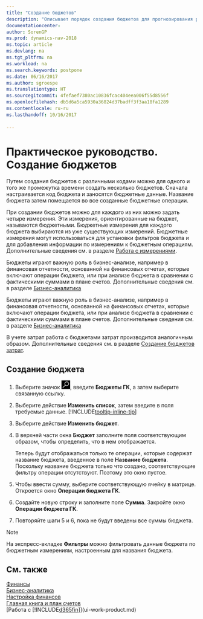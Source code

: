 ```yaml
---
title: "Создание бюджетов"
description: "Описывает порядок создания бюджетов для прогнозирования различных финансовых действий и назначения измерений для целей бизнес-анализа."
documentationcenter: 
author: SorenGP
ms.prod: dynamics-nav-2018
ms.topic: article
ms.devlang: na
ms.tgt_pltfrm: na
ms.workload: na
ms.search.keywords: postpone
ms.date: 06/16/2017
ms.author: sgroespe
ms.translationtype: HT
ms.sourcegitcommit: 4fefaef7380ac10836fcac404eea006f55d8556f
ms.openlocfilehash: db5d6a5ca5930a36824d37badff3f3aa18fa1289
ms.contentlocale: ru-ru
ms.lasthandoff: 10/16/2017

---
```

# <a name="how-to-create--budgets"></a>Практическое руководство. Создание бюджетов
Путем создания бюджетов с различными кодами можно для одного и того же промежутка времени создать несколько бюджетов. Сначала настраивается код бюджета и заносятся бюджетные данные. Название бюджета затем помещается во все созданные бюджетные операции.  

 При создании бюджетов можно для каждого из них можно задать четыре измерения. Эти измерения, ориентированные на бюджет, называются бюджетными. Бюджетные измерения для каждого бюджета выбираются из уже существующих измерений. Бюджетные измерения могут использоваться для установки фильтров бюджета и для добавления информации по измерениям к бюджетным операциям. Дополнительные сведения см. в разделе [Работа с измерениями](finance-dimensions.md).

 Бюджеты играют важную роль в бизнес-анализе, например в финансовая отчетности, основанной на финансовых отчетах, которые включают операции бюджета, или при анализе бюджета в сравнении с фактическими суммами в плане счетов. Дополнительные сведения см. в разделе [Бизнес-аналитика](bi.md)

 Бюджеты играют важную роль в бизнес-анализе, например в финансовая отчетности, основанной на финансовых отчетах, которые включают операции бюджета, или при анализе бюджета в сравнении с фактическими суммами в плане счетов. Дополнительные сведения см. в разделе [Бизнес-аналитика](bi.md)

В учете затрат работа с бюджетами затрат производится аналогичным образом. Дополнительные сведения см. в разделе [Создание бюджетов затрат](finance-create-cost-budgets.md).    

## <a name="to-create-a-new-budget"></a>Создание бюджета  

1. Выберите значок ![Поиск страницы или отчета](media/ui-search/search_small.png "Значок поиска страницы или отчета"), введите **Бюджеты ГК**, а затем выберите связанную ссылку.  
2. Выберите действие **Изменить список**, затем введите в поля требуемые данные. [!INCLUDE[tooltip-inline-tip](includes/tooltip-inline-tip_md.md)]  
3. Выберите действие **Изменить бюджет**.
4. В верхней части окна **Бюджет** заполните поля соответствующим образом, чтобы определить, что в нем отображается.  

    Теперь будут отображаться только те операции, которые содержат название бюджета, введенное в поле **Название бюджета**. Поскольку название бюджета только что создано, соответствующие фильтру операции отсутствуют. Поэтому это окно пустое.  
5. Чтобы ввести сумму, выберите соответствующую ячейку в матрице. Откроется окно **Операции бюджета ГК**.  
6. Создайте новую строку и заполните поле **Сумма**. Закройте окно **Операции бюджета ГК**.  
7. Повторяйте шаги 5 и 6, пока не будут введены все суммы бюджета.  

> [!NOTE]  
>  На экспресс-вкладке **Фильтры** можно фильтровать данные бюджета по бюджетным измерениям, настроенным для названия бюджета.   

## <a name="see-also"></a>См. также
[Финансы](finance.md)  
[Бизнес-аналитика](bi.md)  
[Настройка финансов](finance-setup-finance.md)  
[Главная книга и план счетов](finance-general-ledger.md)  
[Работа с [!INCLUDE[d365fin](includes/d365fin_md.md)]](ui-work-product.md)  

